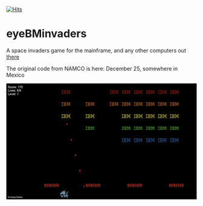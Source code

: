 [![Hits](https://hits.seeyoufarm.com/api/count/incr/badge.svg?url=https%3A%2F%2Fgithub.com%2Fmoshix%2FeyeBMinvaders&count_bg=%2379C83D&title_bg=%23555555&icon=apacherocketmq.svg&icon_color=%23E7E7E7&title=hits&edge_flat=false)](https://hits.seeyoufarm.com)

eyeBMinvaders
=============    

A space invaders game for the mainframe, and any other computers out [there](https://computerarcheology.com/Arcade/SpaceInvaders/Code.html) 


The original code from NAMCO is here: 
December 25, somewhere in Mexico  

<img src="screenshot.png">

